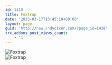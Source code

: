 ```yaml
---
id: 1418
title: Foxtrap
date: '2023-03-17T13:45:19+00:00'
layout: page
guid: 'http://new.andydixon.com/?page_id=1418'
trx_addons_post_views_count:
    - '1'
---
```


![Foxtrap](https://i0.wp.com/assets.g8x2.ldn.idrivee2-23.com/posters/Foxtrap%2001.jpg?w=1200&ssl=1 "Foxtrap")  
![Foxtrap](https://i0.wp.com/assets.g8x2.ldn.idrivee2-23.com/posters/Foxtrap%2002.jpg?w=1200&ssl=1 "Foxtrap")